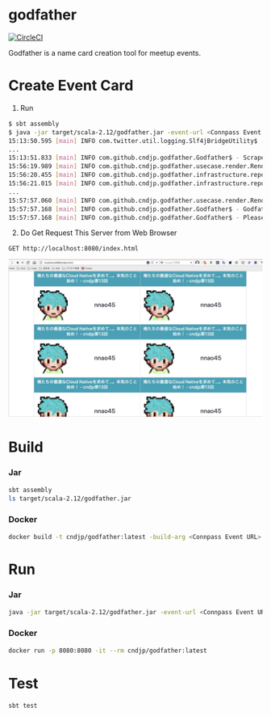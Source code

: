# godfather

[![CircleCI](https://travis-ci.org/cndjp/godfather.svg?branch=master)](https://travis-ci.org/cndjp/godfather)

Godfather is a name card creation tool for meetup events.

# Create Event Card

1. Run

```bash
$ sbt assembly
$ java -jar target/scala-2.12/godfather.jar -event-url <Connpass Event URL>
15:13:50.595 [main] INFO com.twitter.util.logging.Slf4jBridgeUtility$ - org.slf4j.bridge.SLF4JBridgeHandler installed.
...
15:13:51.833 [main] INFO com.github.cndjp.godfather.Godfather$ - Scrape URL: https://cnd.connpass.com/event/154414/
15:56:19.989 [main] INFO com.github.cndjp.godfather.usecase.render.RenderUsecaseImpl - Collect Participants: [ORGANIZER]
15:56:20.455 [main] INFO com.github.cndjp.godfather.infrastructure.repository.participant.ConnpassParticipantRepositoryImpl - nnao45: 1 / 14
15:56:21.015 [main] INFO com.github.cndjp.godfather.infrastructure.repository.participant.ConnpassParticipantRepositoryImpl - nnao45: 2 / 14
...
15:57:57.060 [main] INFO com.github.cndjp.godfather.usecase.render.RenderUsecaseImpl - Finish for rendering!!⭐️
15:57:57.168 [main] INFO com.github.cndjp.godfather.Godfather$ - Godfather Ready!! ☕️
15:57:57.168 [main] INFO com.github.cndjp.godfather.Godfather$ - Please Click it 👉 http://localhost:8080/index.html
```

2. Do Get Request This Server from Web Browser

```
GET http://localhost:8080/index.html
```

![demo](https://raw.githubusercontent.com/cndjp/godfather/master/src/main/resources/demo01.png)

# Build

### Jar

```bash
sbt assembly
ls target/scala-2.12/godfather.jar                                      
```

### Docker

```bash
docker build -t cndjp/godfather:latest -build-arg <Connpass Event URL> .
```

# Run

### Jar

```bash
java -jar target/scala-2.12/godfather.jar -event-url <Connpass Event URL>
```

### Docker

```bash
docker run -p 8080:8080 -it --rm cndjp/godfather:latest 
```

# Test

```bash
sbt test
```
